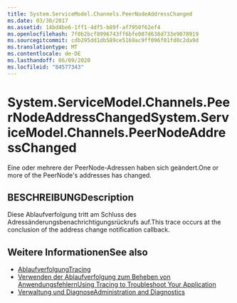 ```yaml
---
title: System.ServiceModel.Channels.PeerNodeAddressChanged
ms.date: 03/30/2017
ms.assetid: 14bd4be6-1ff1-4df5-b89f-af7950f62ef4
ms.openlocfilehash: 7f0b2bcf8996743ff6bfe007d638d733e9078919
ms.sourcegitcommit: cdb295dd1db589ce5169ac9ff096f01fd0c2da9d
ms.translationtype: MT
ms.contentlocale: de-DE
ms.lasthandoff: 06/09/2020
ms.locfileid: "84577343"
---
```

# <a name="systemservicemodelchannelspeernodeaddresschanged"></a><span data-ttu-id="8b4fb-102">System.ServiceModel.Channels.PeerNodeAddressChanged</span><span class="sxs-lookup"><span data-stu-id="8b4fb-102">System.ServiceModel.Channels.PeerNodeAddressChanged</span></span>
<span data-ttu-id="8b4fb-103">Eine oder mehrere der PeerNode-Adressen haben sich geändert.</span><span class="sxs-lookup"><span data-stu-id="8b4fb-103">One or more of the PeerNode's addresses has changed.</span></span>  
  
## <a name="description"></a><span data-ttu-id="8b4fb-104">BESCHREIBUNG</span><span class="sxs-lookup"><span data-stu-id="8b4fb-104">Description</span></span>  
 <span data-ttu-id="8b4fb-105">Diese Ablaufverfolgung tritt am Schluss des Adressänderungsbenachrichtigungsrückrufs auf.</span><span class="sxs-lookup"><span data-stu-id="8b4fb-105">This trace occurs at the conclusion of the address change notification callback.</span></span>  
  
## <a name="see-also"></a><span data-ttu-id="8b4fb-106">Weitere Informationen</span><span class="sxs-lookup"><span data-stu-id="8b4fb-106">See also</span></span>

- [<span data-ttu-id="8b4fb-107">Ablaufverfolgung</span><span class="sxs-lookup"><span data-stu-id="8b4fb-107">Tracing</span></span>](index.md)
- [<span data-ttu-id="8b4fb-108">Verwenden der Ablaufverfolgung zum Beheben von Anwendungsfehlern</span><span class="sxs-lookup"><span data-stu-id="8b4fb-108">Using Tracing to Troubleshoot Your Application</span></span>](using-tracing-to-troubleshoot-your-application.md)
- [<span data-ttu-id="8b4fb-109">Verwaltung und Diagnose</span><span class="sxs-lookup"><span data-stu-id="8b4fb-109">Administration and Diagnostics</span></span>](../index.md)
